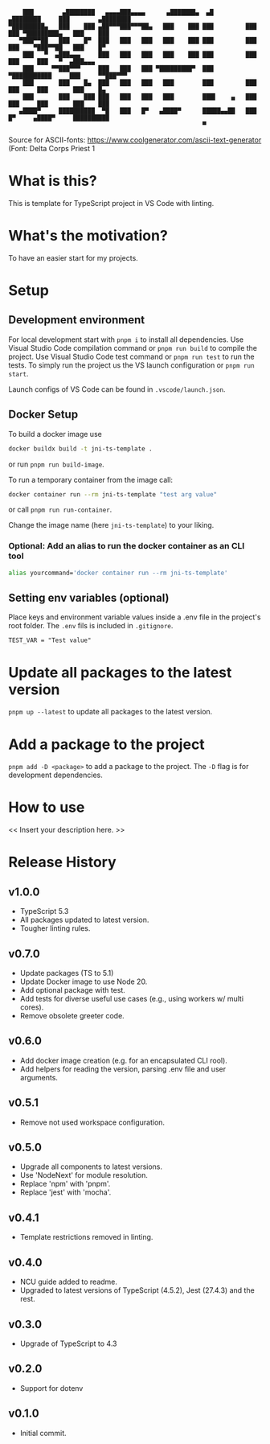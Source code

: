 ```
    ███        ▄████████   ▄▄▄▄███▄▄▄▄      ▄███████▄  ▄█          ▄████████     ███        ▄████████ 
▀█████████▄   ███    ███ ▄██▀▀▀███▀▀▀██▄   ███    ███ ███         ███    ███ ▀█████████▄   ███    ███ 
   ▀███▀▀██   ███    █▀  ███   ███   ███   ███    ███ ███         ███    ███    ▀███▀▀██   ███    █▀  
    ███   ▀  ▄███▄▄▄     ███   ███   ███   ███    ███ ███         ███    ███     ███   ▀  ▄███▄▄▄     
    ███     ▀▀███▀▀▀     ███   ███   ███ ▀█████████▀  ███       ▀███████████     ███     ▀▀███▀▀▀     
    ███       ███    █▄  ███   ███   ███   ███        ███         ███    ███     ███       ███    █▄  
    ███       ███    ███ ███   ███   ███   ███        ███▌    ▄   ███    ███     ███       ███    ███ 
   ▄████▀     ██████████  ▀█   ███   █▀   ▄████▀      █████▄▄██   ███    █▀     ▄████▀     ██████████ 
                                                      ▀                                               
```

Source for ASCII-fonts: https://www.coolgenerator.com/ascii-text-generator
(Font: Delta Corps Priest 1


# What is this?

This is template for TypeScript project in VS Code with linting.

# What's the motivation?

To have an easier start for my projects.

# Setup

## Development environment
For local development start with `pnpm i` to install all dependencies.
Use Visual Studio Code compilation command or `pnpm run build` to compile the project.
Use Visual Studio Code test command or `pnpm run test` to run the tests.
To simply run the project us the VS launch configuration or `pnpm run start`.

Launch configs of VS Code can be found in `.vscode/launch.json`.

## Docker Setup
To build a docker image use 
```bash
docker buildx build -t jni-ts-template . 
```
or run `pnpm run build-image`.

To run a temporary container from the image call: 
```bash
docker container run --rm jni-ts-template "test arg value"
```
or call `pnpm run run-container`.

Change the image name (here `jni-ts-template`) to your liking.

### Optional: Add an alias to run the docker container as an CLI tool
```bash
alias yourcommand='docker container run --rm jni-ts-template'
```

## Setting env variables (optional)
Place keys and environment variable values inside a .env file in the project's root folder. The `.env` fils is included in `.gitignore`.

```
TEST_VAR = "Test value"
```

# Update all packages to the latest version
`pnpm up --latest` to update all packages to the latest version.

# Add a package to the project
`pnpm add -D <package>` to add a package to the project. The `-D` flag is for development dependencies.

# How to use
<< Insert your description here. >>

# Release History

## v1.0.0
- TypeScript 5.3
- All packages updated to latest version.
- Tougher linting rules.

## v0.7.0
- Update packages (TS to 5.1)
- Update Docker image to use Node 20.
- Add optional package with test.
- Add tests for diverse useful use cases (e.g., using workers w/ multi cores).
- Remove obsolete greeter code.

## v0.6.0
- Add docker image creation (e.g. for an encapsulated CLI rool).
- Add helpers for reading the version, parsing .env file and user arguments.

## v0.5.1
- Remove not used workspace configuration.

## v0.5.0
- Upgrade all components to latest versions.
- Use 'NodeNext' for module resolution.
- Replace 'npm' with 'pnpm'.
- Replace 'jest' with 'mocha'.

## v0.4.1
- Template restrictions removed in linting.

## v0.4.0
- NCU guide added to readme.
- Upgraded to latest versions of TypeScript (4.5.2), Jest (27.4.3) and the rest.

## v0.3.0
- Upgrade of TypeScript to 4.3

## v0.2.0
- Support for dotenv

## v0.1.0
- Initial commit.
